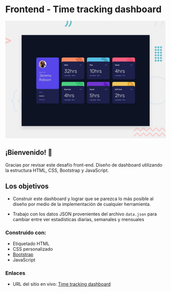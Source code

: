 # Frontend - Time tracking dashboard

![Design preview for the Time tracking dashboard coding challenge](./design/desktop-preview.jpg)

## ¡Bienvenido! 👋

Gracias por revisar este desafío front-end. Diseño de dashboard utilizando la estructura HTML, CSS, Bootstrap y JavaScript.

## Los objetivos

- Construir este dashboard y lograr que se parezca lo más posible al diseño por medio de la implementación de cualquier herramienta.

- Trabajo con los datos JSON provenientes del archivo `data.json` para cambiar entre ver estadísticas diarias, semanales y mensuales

### Construido con:

- Etiquetado HTML
- CSS personalizado
- [Bootstrap](https://getbootstrap.com/)
- JavaScript

### Enlaces
- URL del sitio en vivo: [Time tracking dashboard](https://jos3-lu1s.github.io/Time-tracking-dashboard/)
